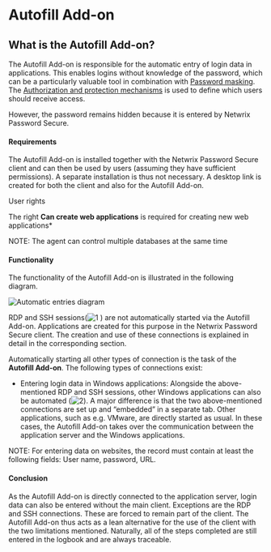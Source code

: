 # Autofill Add-on

## What is the Autofill Add-on?

The Autofill Add-on is responsible for the automatic entry of login data in applications. This
enables logins without knowledge of the password, which can be a particularly valuable tool in
combination with
[Password masking](/docs/passwordsecure/9.2/passwordsecure/configuration/advanced_view/permissionconcept/predefining_rights/protective_mechanisms/password_masking/password_masking.md).
The
[Authorization and protection mechanisms](/docs/passwordsecure/9.2/passwordsecure/configuration/web_applicaiton/authorization_and_protection/authorization_and_protection_mechanisms.md)
is used to define which users should receive access.

However, the password remains hidden because it is entered by Netwrix Password Secure.

#### Requirements

The Autofill Add-on is installed together with the Netwrix Password Secure client and can then be
used by users (assuming they have sufficient permissions). A separate installation is thus not
necessary. A desktop link is created for both the client and also for the Autofill Add-on.

User rights

The right **Can create web applications** is required for creating new web applications\*

NOTE: The agent can control multiple databases at the same time

#### Functionality

The functionality of the Autofill Add-on is illustrated in the following diagram.

![Automatic entries diagram](/img/product_docs/passwordsecure/passwordsecure/configuration/autofill_add-on/installation_with_parameters_125-en.webp)

RDP and SSH
sessions(![1](/img/product_docs/passwordsecure/passwordsecure/configuration/autofill_add-on/1.webp)
) are not automatically started via the Autofill Add-on. Applications are created for this purpose
in the Netwrix Password Secure client. The creation and use of these connections is explained in
detail in the corresponding section.

Automatically starting all other types of connection is the task of the **Autofill Add-on**. The
following types of connections exist:

- Entering login data in Windows applications: Alongside the above-mentioned RDP and SSH sessions,
  other Windows applications can also be automated
  (![2](/img/product_docs/passwordsecure/passwordsecure/configuration/autofill_add-on/2.webp)).
  A major difference is that the two above-mentioned connections are set up and “embedded” in a
  separate tab. Other applications, such as e.g. VMware, are directly started as usual. In these
  cases, the Autofill Add-on takes over the communication between the application server and the
  Windows applications.

NOTE: For entering data on websites, the record must contain at least the following fields: User
name, password, URL.

#### Conclusion

As the Autofill Add-on is directly connected to the application server, login data can also be
entered without the main client. Exceptions are the RDP and SSH connections. These are forced to
remain part of the client. The Autofill Add-on thus acts as a lean alternative for the use of the
client with the two limitations mentioned. Naturally, all of the steps completed are still entered
in the logbook and are always traceable.
